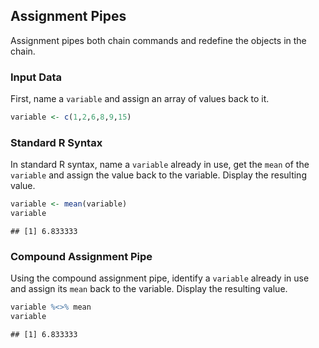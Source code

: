 
## Assignment Pipes

Assignment pipes both chain commands and redefine the objects in the chain.

### Input Data

First, name a `variable` and assign an array of values back to it.


```r
variable <- c(1,2,6,8,9,15)
```

### Standard R Syntax

In standard R syntax, name a `variable` already in use, get the `mean` of the `variable` and assign the value back to the variable. Display the resulting value.


```r
variable <- mean(variable)
variable
```

```
## [1] 6.833333
```

### Compound Assignment Pipe

Using the compound assignment pipe, identify a `variable` already in use and assign its `mean` back to the variable. Display the resulting value.


```r
variable %<>% mean
variable
```

```
## [1] 6.833333
```
